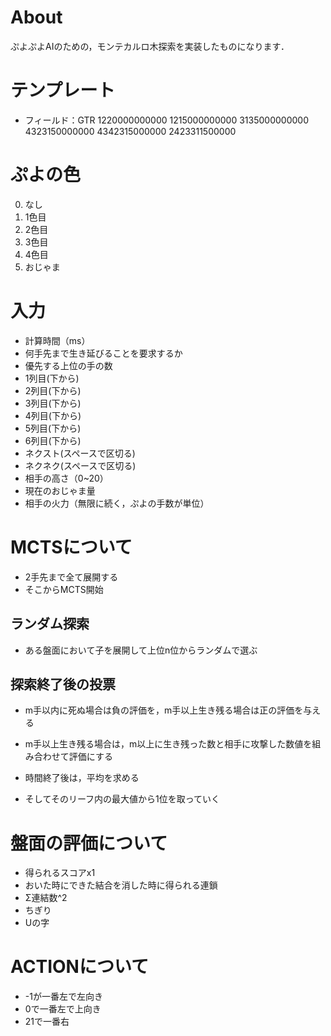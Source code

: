 # About
ぷよぷよAIのための，モンテカルロ木探索を実装したものになります．


# テンプレート
- フィールド：GTR
1220000000000
1215000000000
3135000000000
4323150000000
4342315000000
2423311500000


# ぷよの色
0. なし
1. 1色目
2. 2色目
3. 3色目
4. 4色目
5. おじゃま

# 入力
- 計算時間（ms）
- 何手先まで生き延びることを要求するか
- 優先する上位の手の数
- 1列目(下から)
- 2列目(下から)
- 3列目(下から)
- 4列目(下から)
- 5列目(下から)
- 6列目(下から)
- ネクスト(スペースで区切る)
- ネクネク(スペースで区切る)
- 相手の高さ（0~20）
- 現在のおじゃま量
- 相手の火力（無限に続く，ぷよの手数が単位）

# MCTSについて
- 2手先まで全て展開する
- そこからMCTS開始
  
## ランダム探索
- ある盤面において子を展開して上位n位からランダムで選ぶ

## 探索終了後の投票
- m手以内に死ぬ場合は負の評価を，m手以上生き残る場合は正の評価を与える
- m手以上生き残る場合は，m以上に生き残った数と相手に攻撃した数値を組み合わせて評価にする

- 時間終了後は，平均を求める
- そしてそのリーフ内の最大値から1位を取っていく


# 盤面の評価について
- 得られるスコアx1
- おいた時にできた結合を消した時に得られる連鎖
- Σ連結数^2
- ちぎり
- Uの字

# ACTIONについて
- -1が一番左で左向き
- 0で一番左で上向き
- 21で一番右